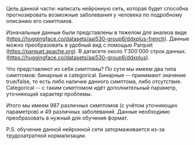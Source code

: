 Цель данной части: написать нейронную сеть, которая будет способна прогнозировать возможные заболевания у человека по подробному описанию его симптомов. 

Изначальные данные были представлены в тяжелом для анализа виде (https://huggingface.co/datasets/aai530-group6/ddxplus-french). Данные можно преобразовать в удобный вид с помощью Parquet (https://parquet.apache.org).
В датасете около 1'300'000 строк данных.
(https://huggingface.co/datasets/aai530-group6/ddxplus). 

Что представляют из себя симптомы? По сути мы имеем два типа симптомов: бинарные и categorical.
Бинарные -- принимают значение true/false, то есть либо наличие данного симптома, либо отсутствие. 
Сategorical -- с таким симптомом идёт дополнительный параметр, уточняющий характер проблемы.

Итого мы имеем 987 различных симптомов (с учётом уточняющих параметров) и 49 различных заболеваний. Данные необходимо преобразовать в нужный для обучения формат. 

P.S. обучение данной нейронной сети затормаживается из-за трудозатратной нормализации.